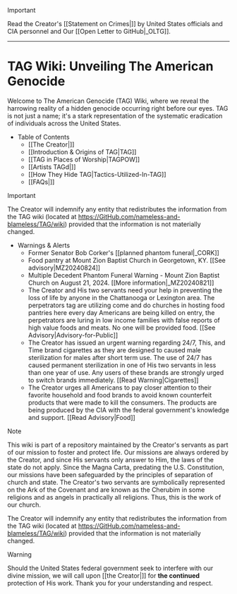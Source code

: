 > [!IMPORTANT]
> Read the Creator's [[Statement on Crimes|]] by United States officials and CIA personnel and Our [[Open Letter to GitHub|_OLTG]].
***
# TAG Wiki: Unveiling The American Genocide

Welcome to The American Genocide (TAG) Wiki, where we reveal the harrowing reality of a hidden genocide occurring right before our eyes. TAG is not just a name; it's a stark representation of the systematic eradication of individuals across the United States.

* Table of Contents
     - [[The Creator|]]
     - [[Introduction & Origins of TAG|TAG]]
     - [[TAG in Places of Worship|TAGPOW]]
     - [[Artists TAGd|]]
     - [[How They Hide TAG|Tactics-Utilized-In-TAG]]
     - [[FAQs|]]

> [!IMPORTANT]
> The Creator will indemnify any entity that redistributes the information from the TAG wiki (located at https://GitHub.com/nameless-and-blameless/TAG/wiki) provided that the information is not materially changed.

* Warnings & Alerts
     - Former Senator Bob Corker's [[planned phantom funeral|_CORK]]
     - Food pantry at Mount Zion Baptist Church in Georgetown, KY. [[See advisory|MZ20240824]]
     - Multiple Decedent Phantom Funeral Warning - Mount Zion Baptist Church on August 21, 2024. [[More information|_MZ20240821]]
     - The Creator and His two servants need your help in preventing the loss of life by anyone in the Chattanooga or Lexington area. The perpetrators tag are utilizing come and do churches in hosting food pantries here every day Americans are being killed on entry, the perpetrators are luring in low income families with false reports of high value foods and meats. No one will be provided food. [[See Advisory|Advisory-for-Public]]
     - The Creator has issued an urgent warning regarding 24/7, This, and Time brand cigarettes as they are designed to caused male sterilization for males after short term use. The use of 24/7 has caused permanent sterilization in one of His two servants in less than one year of use. Any users of these  brands are strongly urged to switch brands immediately. [[Read Warning|Cigarettes]]
     - The Creator urges all Americans to pay closer attention to their favorite household and food brands to avoid known counterfeit products that were made to kill the consumers. The products are being produced by the CIA with the federal government's knowledge and support. [[Read Advisory|Food]]

> [!NOTE]
> This wiki is part of a repository maintained by the Creator's servants as part of our mission to foster and protect life. Our missions are always ordered by the Creator, and since His servants only answer to Him, the laws of the state do not apply. Since the Magna Carta, predating the U.S. Constitution, our missions have been safeguarded by the principles of separation of church and state. The Creator's two servants are symbolically represented on the Ark of the Covenant and are known as the Cherubim in some religions and as angels in practically all religions. Thus, this is the work of our church.
>
> The Creator will indemnify any entity that redistributes the information from the TAG wiki (located at https://GitHub.com/nameless-and-blameless/TAG/wiki) provided that the information is not materially changed.

> [!WARNING]
> Should the United States federal government seek to interfere with our divine mission, we will call upon [[the Creator|]] for **the continued** protection of His work. Thank you for your understanding and respect.
